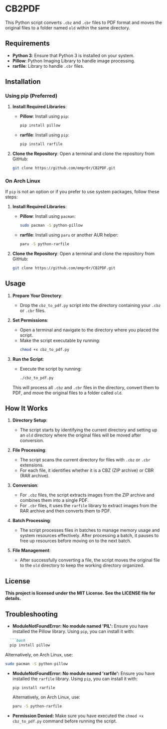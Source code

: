 # CB2PDF

This Python script converts `.cbz` and `.cbr` files to PDF format and moves the original files to a folder named `old` within the same directory.

## Requirements

- **Python 3**: Ensure that Python 3 is installed on your system.
- **Pillow**: Python Imaging Library to handle image processing.
- **rarfile**: Library to handle `.cbr` files.

## Installation

### Using pip (Preferred)

1. **Install Required Libraries**:
   - **Pillow**: Install using `pip`:
     ```bash
     pip install pillow
     ```
   - **rarfile**: Install using `pip`:
     ```bash
     pip install rarfile
     ```

2. **Clone the Repository**:
   Open a terminal and clone the repository from GitHub:
    ```bash
    git clone https://github.com/empr0r/CB2PDF.git
    ```

### On Arch Linux

If `pip` is not an option or if you prefer to use system packages, follow these steps:

1. **Install Required Libraries**:
   - **Pillow**: Install using `pacman`:
     ```bash
     sudo pacman -S python-pillow
     ```
   - **rarfile**: Install using `paru` or another AUR helper:
     ```bash
     paru -S python-rarfile
     ```

2. **Clone the Repository**:
   Open a terminal and clone the repository from GitHub:
    ```bash
    git clone https://github.com/empr0r/CB2PDF.git
    ```

## Usage

1. **Prepare Your Directory**:
   - Drop the `cbz_to_pdf.py` script into the directory containing your `.cbz` or `.cbr` files.

2. **Set Permissions**:
   - Open a terminal and navigate to the directory where you placed the script.
   - Make the script executable by running:
     ```bash
     chmod +x cbz_to_pdf.py
     ```

3. **Run the Script**:
   - Execute the script by running:
     ```bash
     ./cbz_to_pdf.py
     ```

   This will process all `.cbz` and `.cbr` files in the directory, convert them to PDF, and move the original files to a folder called `old`.

## How It Works

1. **Directory Setup**:
   - The script starts by identifying the current directory and setting up an `old` directory where the original files will be moved after conversion.

2. **File Processing**:
   - The script scans the current directory for files with `.cbz` or `.cbr` extensions.
   - For each file, it identifies whether it is a CBZ (ZIP archive) or CBR (RAR archive).

3. **Conversion**:
   - For `.cbz` files, the script extracts images from the ZIP archive and combines them into a single PDF.
   - For `.cbr` files, it uses the `rarfile` library to extract images from the RAR archive and then converts them to PDF.

4. **Batch Processing**:
   - The script processes files in batches to manage memory usage and system resources effectively. After processing a batch, it pauses to free up resources before moving on to the next batch.

5. **File Management**:
   - After successfully converting a file, the script moves the original file to the `old` directory to keep the working directory organized.

## License

**This project is licensed under the MIT License. See the LICENSE file for details.**

## Troubleshooting

- **ModuleNotFoundError: No module named 'PIL':**
  Ensure you have installed the Pillow library. Using `pip`, you can install it with:


```markdown
  ```bash
  pip install pillow
  ```
  Alternatively, on Arch Linux, use:
  ```bash
  sudo pacman -S python-pillow
  ```

- **ModuleNotFoundError: No module named 'rarfile':**
  Ensure you have installed the `rarfile` library. Using `pip`, you can install it with:
  ```bash
  pip install rarfile
  ```
  Alternatively, on Arch Linux, use:
  ```bash
  paru -S python-rarfile
  ```

- **Permission Denied:**
  Make sure you have executed the `chmod +x cbz_to_pdf.py` command before running the script.
